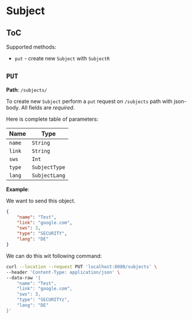 # Subject

## ToC

Supported methods:

- `put` - create new `Subject` with `SubjectR`

## `PUT` 

**Path**: `/subjects/`

To create new `Subject` perform a `put` request on `/subjects` path with
json-body. All fields are *required*.

Here is complete table of parameters:

| Name   | Type         |
| ------ | ------------ |
| `name` | `String`     |
| `link` | `String`     |
| `sws`  | `Int`        |
| `type` | `SubjectType`|
| `lang` | `SubjectLang`|

**Example**:

We want to send this object.

```json
{
    "name": "Test",
    "link": "google.com",
    "sws": 3,
    "type": "SECURITY",
    "lang": "DE"
}
```

We can do this wit following command: 

```bash
curl --location --request PUT 'localhost:8080/subjects' \
--header 'Content-Type: application/json' \
--data-raw '{
    "name": "Test",
    "link": "google.com",
    "sws": 3,
    "type": "SECURITYz",
    "lang": "DE"
}'
```